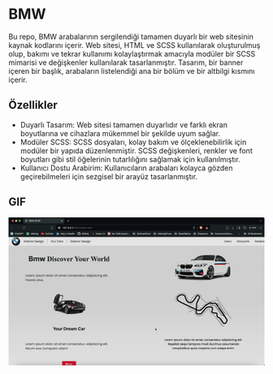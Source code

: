 # BMW

Bu repo, BMW arabalarının sergilendiği tamamen duyarlı bir web sitesinin kaynak kodlarını içerir. Web sitesi, HTML ve SCSS kullanılarak oluşturulmuş olup, bakımı ve tekrar kullanımı kolaylaştırmak amacıyla modüler bir SCSS mimarisi ve değişkenler kullanılarak tasarlanmıştır. Tasarım, bir banner içeren bir başlık, arabaların listelendiği ana bir bölüm ve bir altbilgi kısmını içerir.

<h2>Özellikler</h2>

<ul>
<li>Duyarlı Tasarım: Web sitesi tamamen duyarlıdır ve farklı ekran boyutlarına ve cihazlara mükemmel bir şekilde uyum sağlar.</li>
<li>Modüler SCSS: SCSS dosyaları, kolay bakım ve ölçeklenebilirlik için modüler bir yapıda düzenlenmiştir. SCSS değişkenleri, renkler ve font boyutları gibi stil öğelerinin tutarlılığını sağlamak için kullanılmıştır.</li>
<li>Kullanıcı Dostu Arabirim: Kullanıcıların arabaları kolayca gözden geçirebilmeleri için sezgisel bir arayüz tasarlanmıştır.
</ul>

<h2>GIF</h2>

![](ekran.gif)